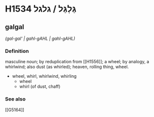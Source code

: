 # H1534 גַּלְגַּל / גלגל

## galgal

_(gal-gal' | ɡahl-ɡAHL | ɡahl-ɡAHL)_

### Definition

masculine noun; by reduplication from [[H1556]]; a wheel; by analogy, a whirlwind; also dust (as whirled); heaven, rolling thing, wheel.

- wheel, whirl, whirlwind, whirling
    - wheel
    - whirl (of dust, chaff)
### See also

[[G5164]]

